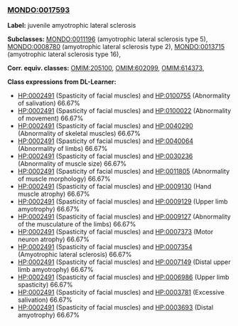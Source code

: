 
### [MONDO:0017593](http://purl.obolibrary.org/obo/MONDO_0017593)
**Label:** juvenile amyotrophic lateral sclerosis

**Subclasses:** [MONDO:0011196](http://purl.obolibrary.org/obo/MONDO_0011196) (amyotrophic lateral sclerosis type 5), [MONDO:0008780](http://purl.obolibrary.org/obo/MONDO_0008780) (amyotrophic lateral sclerosis type 2), [MONDO:0013715](http://purl.obolibrary.org/obo/MONDO_0013715) (amyotrophic lateral sclerosis type 16), 

**Corr. equiv. classes:** [OMIM:205100](http://purl.obolibrary.org/obo/OMIM_205100), [OMIM:602099](http://purl.obolibrary.org/obo/OMIM_602099), [OMIM:614373](http://purl.obolibrary.org/obo/OMIM_614373), 

**Class expressions from DL-Learner:**

- [HP:0002491](http://purl.obolibrary.org/obo/HP_0002491) (Spasticity of facial muscles) and [HP:0100755](http://purl.obolibrary.org/obo/HP_0100755) (Abnormality of salivation) 66.67%
- [HP:0002491](http://purl.obolibrary.org/obo/HP_0002491) (Spasticity of facial muscles) and [HP:0100022](http://purl.obolibrary.org/obo/HP_0100022) (Abnormality of movement) 66.67%
- [HP:0002491](http://purl.obolibrary.org/obo/HP_0002491) (Spasticity of facial muscles) and [HP:0040290](http://purl.obolibrary.org/obo/HP_0040290) (Abnormality of skeletal muscles) 66.67%
- [HP:0002491](http://purl.obolibrary.org/obo/HP_0002491) (Spasticity of facial muscles) and [HP:0040064](http://purl.obolibrary.org/obo/HP_0040064) (Abnormality of limbs) 66.67%
- [HP:0002491](http://purl.obolibrary.org/obo/HP_0002491) (Spasticity of facial muscles) and [HP:0030236](http://purl.obolibrary.org/obo/HP_0030236) (Abnormality of muscle size) 66.67%
- [HP:0002491](http://purl.obolibrary.org/obo/HP_0002491) (Spasticity of facial muscles) and [HP:0011805](http://purl.obolibrary.org/obo/HP_0011805) (Abnormality of muscle morphology) 66.67%
- [HP:0002491](http://purl.obolibrary.org/obo/HP_0002491) (Spasticity of facial muscles) and [HP:0009130](http://purl.obolibrary.org/obo/HP_0009130) (Hand muscle atrophy) 66.67%
- [HP:0002491](http://purl.obolibrary.org/obo/HP_0002491) (Spasticity of facial muscles) and [HP:0009129](http://purl.obolibrary.org/obo/HP_0009129) (Upper limb amyotrophy) 66.67%
- [HP:0002491](http://purl.obolibrary.org/obo/HP_0002491) (Spasticity of facial muscles) and [HP:0009127](http://purl.obolibrary.org/obo/HP_0009127) (Abnormality of the musculature of the limbs) 66.67%
- [HP:0002491](http://purl.obolibrary.org/obo/HP_0002491) (Spasticity of facial muscles) and [HP:0007373](http://purl.obolibrary.org/obo/HP_0007373) (Motor neuron atrophy) 66.67%
- [HP:0002491](http://purl.obolibrary.org/obo/HP_0002491) (Spasticity of facial muscles) and [HP:0007354](http://purl.obolibrary.org/obo/HP_0007354) (Amyotrophic lateral sclerosis) 66.67%
- [HP:0002491](http://purl.obolibrary.org/obo/HP_0002491) (Spasticity of facial muscles) and [HP:0007149](http://purl.obolibrary.org/obo/HP_0007149) (Distal upper limb amyotrophy) 66.67%
- [HP:0002491](http://purl.obolibrary.org/obo/HP_0002491) (Spasticity of facial muscles) and [HP:0006986](http://purl.obolibrary.org/obo/HP_0006986) (Upper limb spasticity) 66.67%
- [HP:0002491](http://purl.obolibrary.org/obo/HP_0002491) (Spasticity of facial muscles) and [HP:0003781](http://purl.obolibrary.org/obo/HP_0003781) (Excessive salivation) 66.67%
- [HP:0002491](http://purl.obolibrary.org/obo/HP_0002491) (Spasticity of facial muscles) and [HP:0003693](http://purl.obolibrary.org/obo/HP_0003693) (Distal amyotrophy) 66.67%


